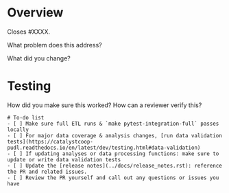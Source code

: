 <!--
Resources:
* contributing guidelines: https://catalystcoop-pudl.readthedocs.io/en/latest/CONTRIBUTING.html
* code of conduct: https://catalystcoop-pudl.readthedocs.io/en/latest/code_of_conduct.html
-->
# Overview

Closes #XXXX.

What problem does this address?

What did you change?

# Testing

How did you make sure this worked? How can a reviewer verify this?

```[tasklist]
# To-do list
- [ ] Make sure full ETL runs & `make pytest-integration-full` passes locally
- [ ] For major data coverage & analysis changes, [run data validation tests](https://catalystcoop-pudl.readthedocs.io/en/latest/dev/testing.html#data-validation)
- [ ] If updating analyses or data processing functions: make sure to update or write data validation tests
- [ ] Update the [release notes](../docs/release_notes.rst): reference the PR and related issues.
- [ ] Review the PR yourself and call out any questions or issues you have
```
